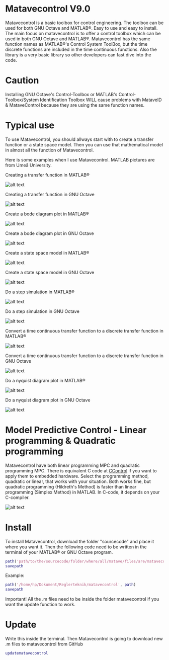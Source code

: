 # Matavecontrol V9.0
Matavecontrol is a basic toolbox for control engineering. The toolbox can be used for both GNU Octave and MATLAB®. Easy to use and easy to install. The main focus on matavecontrol is to offer a control toolbox which can be used in both GNU Octave and MATLAB®. Matavecontrol has the same function names as MATLAB®'s Control System ToolBox, but the time discrete functions are included in the time continuous functions. Also the library is a very basic library so other developers can fast dive into the code.

# Caution

Installing GNU Octave's Control-Toolbox or MATLAB's Control-Toolbox/System Identification Toolbox WILL cause problems with MataveID & MataveControl because they are using the same function names.

# Typical use

To use Matavecontrol, you should allways start with to create a transfer function or a state space model. Then you can use that mathematical model in almost all the function of Matavecontrol. 

Here is some examples when I use Matavecontrol. MATLAB pictures are from Umeå University.

Creating a transfer function in MATLAB®

![alt text](https://github.com/DanielMartensson/matavecontrol/blob/master/examples/Sk%C3%A4rmbild%20fr%C3%A5n%202017-11-09%2000-00-55.png)

Creating a transfer function in GNU Octave

![alt text](https://github.com/DanielMartensson/matavecontrol/blob/master/examples/Sk%C3%A4rmbild%20fr%C3%A5n%202017-11-09%2000-01-11.png)

Create a bode diagram plot in MATLAB®

![alt text](https://github.com/DanielMartensson/matavecontrol/blob/master/examples/Sk%C3%A4rmbild%20fr%C3%A5n%202017-11-09%2000-04-59.png)

Create a bode diagram plot in GNU Octave

![alt text](https://github.com/DanielMartensson/matavecontrol/blob/master/examples/Sk%C3%A4rmbild%20fr%C3%A5n%202017-11-09%2000-04-32.png)

Create a state space model in MATLAB®

![alt text](https://github.com/DanielMartensson/matavecontrol/blob/master/examples/Sk%C3%A4rmbild%20fr%C3%A5n%202017-11-09%2000-06-29.png)

Create a state space model in GNU Octave 

![alt text](https://github.com/DanielMartensson/matavecontrol/blob/master/examples/Sk%C3%A4rmbild%20fr%C3%A5n%202017-11-09%2000-06-41.png)

Do a step simulation in MATLAB®

![alt text](https://github.com/DanielMartensson/matavecontrol/blob/master/examples/Sk%C3%A4rmbild%20fr%C3%A5n%202017-11-09%2000-08-23.png)

Do a step simulation in GNU Octave

![alt text](https://github.com/DanielMartensson/matavecontrol/blob/master/examples/Sk%C3%A4rmbild%20fr%C3%A5n%202017-11-09%2000-07-36.png)

Convert a time continuous transfer function to a discrete transfer function in MATLAB®

![alt text](https://github.com/DanielMartensson/matavecontrol/blob/master/examples/Sk%C3%A4rmbild%20fr%C3%A5n%202017-11-09%2000-09-19.png)

Convert a time continuous transfer function to a discrete transfer function in GNU Octave

![alt text](https://github.com/DanielMartensson/matavecontrol/blob/master/examples/Sk%C3%A4rmbild%20fr%C3%A5n%202017-11-09%2000-10-03.png)

Do a nyquist diagram plot in MATLAB®

![alt text](https://github.com/DanielMartensson/matavecontrol/blob/master/examples/Sk%C3%A4rmbild%20fr%C3%A5n%202017-11-09%2000-11-30.png)

Do a nyquist diagram plot in GNU Octave

![alt text](https://github.com/DanielMartensson/matavecontrol/blob/master/examples/Sk%C3%A4rmbild%20fr%C3%A5n%202017-11-09%2000-12-02.png)

# Model Predictive Control - Linear programming & Quadratic programming

Matavecontrol have both linear programming MPC and quadratic programming MPC. There is equivalent C code at [CControl](https://github.com/DanielMartensson/CControl) if you want to apply them to embedded hardware. Select the programming method, quadratic or linear, that works with your situation. Both works fine, but quadratic programming (Hildreth's Method) is faster than linear programming (Simplex Method) in MATLAB. In C-code, it depends on your C-compiler.

![alt text](https://github.com/DanielMartensson/matavecontrol/blob/master/examples/Markering_024.png)

# Install
To install Matavecontrol, download the folder "sourcecode" and place it where you want it. Then the following code need to be written in the terminal of your MATLAB® or GNU Octave program.

```matlab
path('path/to/the/sourcecode/folder/where/all/matave/files/are/matavecontrol', path)
savepath
```

Example:
```matlab
path('/home/hp/Dokument/Reglerteknik/matavecontrol', path)
savepath
```

Important! All the .m files need to be inside the folder matavecontrol if you want the update function to work.

# Update
Write this inside the terminal. Then Matavecontrol is going to download new .m files to matavecontrol from GitHub

```matlab
updatematavecontrol
```


